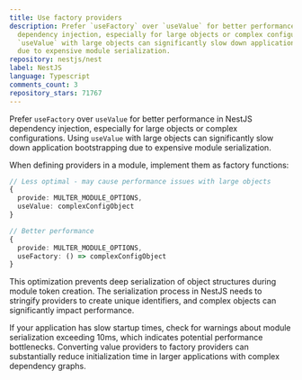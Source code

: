 ```yaml
---
title: Use factory providers
description: Prefer `useFactory` over `useValue` for better performance in NestJS
  dependency injection, especially for large objects or complex configurations. Using
  `useValue` with large objects can significantly slow down application bootstrapping
  due to expensive module serialization.
repository: nestjs/nest
label: NestJS
language: Typescript
comments_count: 3
repository_stars: 71767
---
```


Prefer `useFactory` over `useValue` for better performance in NestJS dependency injection, especially for large objects or complex configurations. Using `useValue` with large objects can significantly slow down application bootstrapping due to expensive module serialization.

When defining providers in a module, implement them as factory functions:

```typescript
// Less optimal - may cause performance issues with large objects
{ 
  provide: MULTER_MODULE_OPTIONS, 
  useValue: complexConfigObject 
}

// Better performance
{ 
  provide: MULTER_MODULE_OPTIONS, 
  useFactory: () => complexConfigObject 
}
```

This optimization prevents deep serialization of object structures during module token creation. The serialization process in NestJS needs to stringify providers to create unique identifiers, and complex objects can significantly impact performance.

If your application has slow startup times, check for warnings about module serialization exceeding 10ms, which indicates potential performance bottlenecks. Converting value providers to factory providers can substantially reduce initialization time in larger applications with complex dependency graphs.